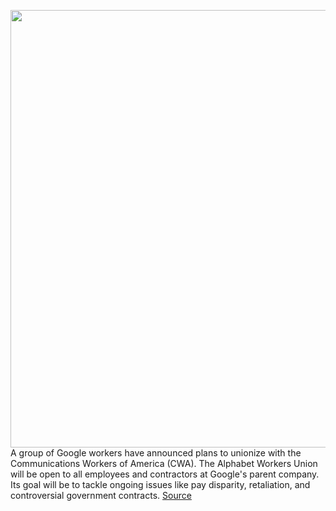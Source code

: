 <img src='https://cdn.vox-cdn.com/thumbor/Nwtdcd8mBIZC-AWQcVH9PQyxT5o=/0x0:5978x3985/1200x800/filters:focal(2511x1515:3467x2471)/cdn.vox-cdn.com/uploads/chorus_image/image/68615375/1056016730.0.jpg' width='700px' /><br/>
A group of Google workers have announced plans to unionize with the Communications Workers of America (CWA). The Alphabet Workers Union will be open to all employees and contractors at Google's parent company. Its goal will be to tackle ongoing issues like pay disparity, retaliation, and controversial government contracts.
<a href='https://www.theverge.com/2021/1/4/22212347/google-employees-contractors-announce-union-cwa-alphabet'> Source <a/>